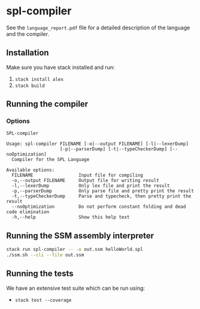 # spl-compiler

See the `language_report.pdf` file for a detailed description of the language and the compiler.

## Installation

Make sure you have stack installed and run:

1. `stack install alex`
2. `stack build`

## Running the compiler

### Options
```
SPL-compiler

Usage: spl-compiler FILENAME [-o|--output FILENAME] [-l|--lexerDump]
                    [-p|--parserDump] [-t|--typeCheckerDump] [--noOptimization]
  Compiler for the SPL Language

Available options:
  FILENAME                 Input file for compiling
  -o,--output FILENAME     Output file for writing result
  -l,--lexerDump           Only lex file and print the result
  -p,--parserDump          Only parse file and pretty print the result
  -t,--typeCheckerDump     Parse and typecheck, then pretty print the result
  --noOptimization         Do not perform constant folding and dead code elimination
  -h,--help                Show this help text
```

## Running the SSM assembly interpreter 

```bash
stack run spl-compiler -- -o out.ssm helloWorld.spl
./ssm.sh --cli --file out.ssm
```

## Running the tests

We have an extensive test suite which can be run using:
- `stack test --coverage`
